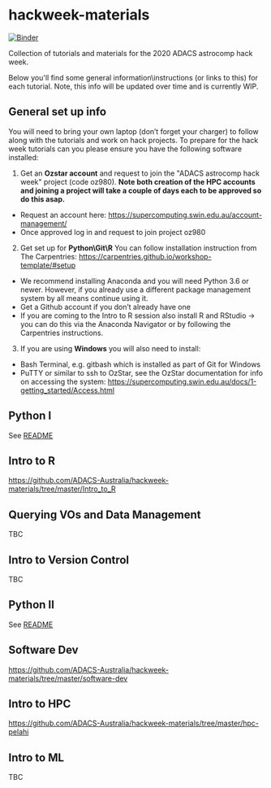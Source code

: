 # hackweek-materials

[![Binder](https://mybinder.org/badge_logo.svg)](https://mybinder.org/v2/gh/ADACS-Australia/hackweek-materials/python-only)

Collection of tutorials and materials for the 2020 ADACS astrocomp hack week.

Below you'll find some general information\instructions (or links to this) for each tutorial. Note, this info will be updated over time and is currently WIP.

##  General set up info

You will need to bring your own laptop (don’t forget your charger) to follow along with the tutorials and work on hack projects. To prepare for the hack week tutorials can you please ensure you have the following software installed:

1. Get an **Ozstar account** and request to join the "ADACS astrocomp hack week" project (code oz980). **Note both creation of the HPC accounts and joining a project will take a couple of days each to be approved so do this asap.**
- Request an account here: https://supercomputing.swin.edu.au/account-management/
- Once approved log in and request to join project oz980

2. Get set up for **Python\Git\R**
You can follow installation instruction from The Carpentries: https://carpentries.github.io/workshop-template/#setup
- We recommend installing Anaconda and you will need Python 3.6 or newer. However, if you already use a different package management system by all means continue using it.
- Get a Github account if you don’t already have one
- If you are coming to the Intro to R session also install R and RStudio -> you can do this via the Anaconda Navigator or by following the Carpentries instructions.

3. If you are using **Windows** you will also need to install:
- Bash Terminal, e.g. gitbash which is installed as part of Git for Windows
- PuTTY or similar to ssh to OzStar, see the OzStar documentation for info on accessing the system: https://supercomputing.swin.edu.au/docs/1-getting_started/Access.html 

## Python I
See [README](https://github.com/ADACS-Australia/hackweek-materials/tree/master/python-I)

## Intro to R
https://github.com/ADACS-Australia/hackweek-materials/tree/master/Intro_to_R

## Querying VOs and Data Management
TBC

## Intro to Version Control
TBC

## Python II
See [README](https://github.com/ADACS-Australia/hackweek-materials/tree/master/python-II/README.md)

## Software Dev
https://github.com/ADACS-Australia/hackweek-materials/tree/master/software-dev

## Intro to HPC
https://github.com/ADACS-Australia/hackweek-materials/tree/master/hpc-pelahi

## Intro to ML
TBC
